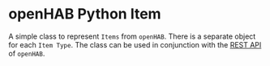 # openHAB Python Item
A simple class to represent `Items` from `openHAB`. There is a separate object for each `Item Type`. The class can be used in conjunction with the [REST API](https://www.openhab.org/docs/configuration/restdocs.html) of `openHAB`.
